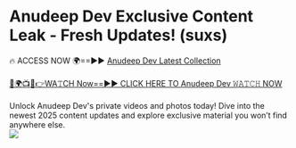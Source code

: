 # Anudeep Dev Exclusive Content Leak - Fresh Updates! (suxs)

🔥 ACCESS NOW 🌍==►► <a href="https://tinyurl.com/yc657z5k" rel="nofollow">Anudeep Dev Latest Collection</a>
<br><br>
[🔴🌍📺📱👉WA𝚃CH Now==►► CLICK HERE TO Anudeep Dev 𝚆𝙰𝚃𝙲𝙷 NOW](https://tinyurl.com/yc657z5k)
<br><br>
Unlock Anudeep Dev's private videos and photos today! Dive into the newest 2025 content updates and explore exclusive material you won’t find anywhere else.
<br>
<a href="https://tinyurl.com/yc657z5k" rel="nofollow" data-target="animated-image.originalLink"><img src="https://camo.githubusercontent.com/8a4f000d20f83aca3bf7ec5f350d767afa0574a8a352519fd8cfa583a6f93a33/68747470733a2f2f692e696d6775722e636f6d2f644a486b345a712e676966" data-canonical-src="https://i.imgur.com/dJHk4Zq.gif" style="max-width: 100%; display: inline-block;" data-target="animated-image.originalImage"></a>
<br>
